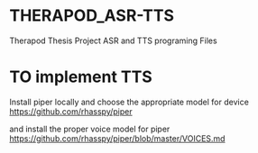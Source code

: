 # THERAPOD_ASR-TTS
 Therapod Thesis Project ASR and TTS programing Files

# TO implement TTS
Install piper locally and choose the appropriate model for device
https://github.com/rhasspy/piper

and install the proper voice model for piper
https://github.com/rhasspy/piper/blob/master/VOICES.md
